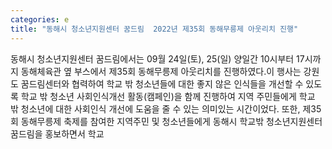 ```yaml
---
categories: e
title: "동해시 청소년지원센터 꿈드림  2022년 제35회 동해무릉제 아웃리치 진행"
---
```

동해시 청소년지원센터 꿈드림에서는 09월 24일(토), 25(일) 양일간 10시부터 17시까지 동해체육관 옆 부스에서 제35회 동해무릉제 아웃리치를 진행하였다.이 행사는 강원도 꿈드림센터와 협력하여 학교 밖 청소년들에 대한 좋지 않은 인식들을 개선할 수 있도록 학교 밖 청소년 사회인식개선 활동(캠페인)을 함께 진행하여 지역 주민들에게 학교 밖 청소년에 대한 사회인식 개선에 도움을 줄 수 있는 의미있는 시간이었다. 또한, 제35회 동해무릉제 축제를 참여한 지역주민 및 청소년들에게 동해시 학교밖 청소년지원센터 꿈드림을 홍보하면서 학교